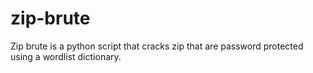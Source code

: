 # zip-brute
Zip brute is a python script that cracks zip that are password protected using a wordlist dictionary.
